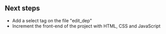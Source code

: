 ## Next steps
* Add a select tag on the file "edit_dep"
* Increment the front-end of the project with HTML, CSS and JavaScript